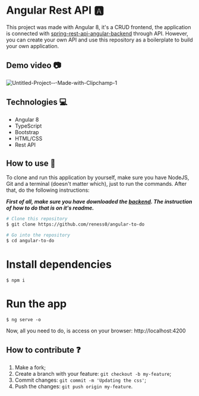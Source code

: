 # Angular Rest API 🅰️ 


This project was made with Angular 8, it's a  CRUD frontend,  the application is connected with [spring-rest-api-angular-backend](https://github.com/reness0/spring-rest-api-angular-backend) through API. However, you can create your own API and use this repository as a boilerplate to build your own application.


## Demo video :camera:

![Untitled-Project-‐-Made-with-Clipchamp-_1_](https://user-images.githubusercontent.com/49681380/98816397-60a92180-2407-11eb-8895-b06abf1231b7.gif)

## Technologies :computer:

- Angular 8 
- TypeScript
- Bootstrap 
- HTML/CSS
- Rest API
 

## How to use :wave:

To clone and run this application by yourself, make sure you have NodeJS, Git and a terminal (doesn't matter which), just to run the commands. After that, do the following instructions: 

**_First of all, make sure  you have downloaded the [backend](https://github.com/reness0/spring-rest-api-angular-backend). The instruction of how to do that is on it's readme._**

```bash
# Clone this repository
$ git clone https://github.com/reness0/angular-to-do

# Go into the repository
$ cd angular-to-do
```
# Install dependencies
```
$ npm i
```

# Run the app
```
$ ng serve -o
```

Now, all you need to do, is access on your browser: http://localhost:4200


## How to contribute :question:

1. Make a fork;
2. Create a branch with your feature: `git checkout -b my-feature`;
3. Commit changes: `git commit -m 'Updating the css'`;
4. Push the changes: `git push origin my-feature`.






